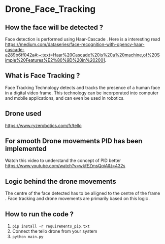 # Drone_Face_Tracking

## How the face will be detected ?
Face detection is performed using Haar-Cascade . Here is a interesting read https://medium.com/dataseries/face-recognition-with-opencv-haar-cascade-a289b6ff042a#:~:text=Haar%20Cascade%20is%20a%20machine,of%20Simple%20Features%E2%80%9D%20in%202001.

## What is Face Tracking ?

Face Tracking Technology detects and tracks the presence of a human face in a digital video frame. This technology can be incorporated into computer and mobile applications, and can even be used in robotics.

## Drone used 
https://www.ryzerobotics.com/fr/tello

## For smooth Drone movements PID has been implemented
Watch this video to understand the concept of PID better https://www.youtube.com/watch?v=wkfEZmsQqiA&t=432s

## Logic behind the drone movements 
The centre of the face detected has to be alligned to the centre of the frame . Face tracking and drone movements are primarily based on this logic . 

## How to run the code ?
1. `pip install -r requirements_pip.txt`
2. Connect the tello drone from your system 
3. `python main.py`
